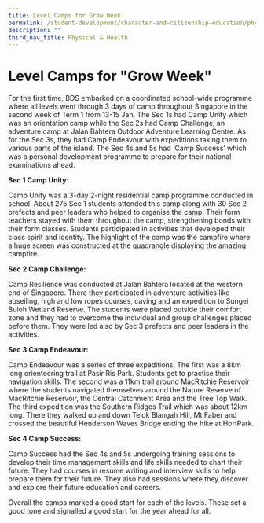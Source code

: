 ```yaml
---
title: Level Camps for Grow Week
permalink: /student-development/character-and-citizenship-education/physical-n-health/level-camps-for-grow-week/
description: ""
third_nav_title: Physical & Health
---
```

Level Camps for "Grow Week"
===========================

For the first time, BDS embarked on a coordinated school-wide programme where all levels went through 3 days of camp throughout Singapore in the second week of Term 1 from 13-15 Jan. The Sec 1s had Camp Unity which was an orientation camp while the Sec 2s had Camp Challenge, an
adventure camp at Jalan Bahtera Outdoor Adventure Learning Centre. As for the Sec 3s, they had Camp Endeavour with expeditions taking them to various parts of the island. The Sec 4s and 5s had ‘Camp Success’ which was a personal development programme to prepare for their national examinations ahead.

**Sec 1 Camp Unity:**

Camp Unity was a 3-day 2-night residential camp programme conducted in school. About 275 Sec 1 students attended this camp along with 30 Sec 2 prefects and peer leaders who helped to organise the camp. Their form teachers stayed with them throughout the camp, strengthening bonds with their form classes. Students participated in activities that developed their class spirit and identity. The highlight of the camp was the campfire where a huge screen was constructed at the quadrangle displaying the amazing campfire.

**Sec 2 Camp Challenge:**

Camp Resilience was conducted at Jalan Bahtera located at the western end of Singapore. There they participated in adventure activities like abseiling, high and low ropes courses, caving and an expedition to Sungei Buloh Wetland Reserve. The students were placed outside their comfort zone and they had to overcome the individual and group challenges placed before them. They were led also by Sec 3 prefects and peer leaders in the activities.

**Sec 3 Camp Endeavour:**

Camp Endeavour was a series of three expeditions. The first was a 8km long orienteering trail at Pasir Ris Park. Students get to practise their navigation skills. The second was a 11km trail around MacRitchie Reservoir where the students navigated themselves around the Nature Reserve of MacRitchie Reservoir, the Central Catchment Area and the Tree Top Walk. The third expedition was the Southern Ridges Trail which was about 12km long. There they walked up and down Telok Blangah Hill, Mt Faber and crossed the beautiful Henderson Waves Bridge ending the hike at HortPark.

**Sec 4 Camp Success:**

Camp Success had the Sec 4s and 5s undergoing training sessions to develop their time management skills and life skills needed to chart their future. They had courses in resume writing and interview skills to help prepare them for their future. They also had sessions where they discover and explore their future education and careers.

Overall the camps marked a good start for each of the levels. These set a good tone and signalled a good start for the year ahead for all.